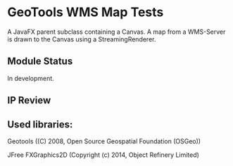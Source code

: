 # GeoTools WMS Map Tests
A JavaFX parent subclass containing a Canvas. A map from a WMS-Server is drawn to the Canvas using a StreamingRenderer.

## Module Status

In development.

## IP Review


## Used libraries:

Geotools ((C) 2008, Open Source Geospatial Foundation (OSGeo))

JFree FXGraphics2D (Copyright (c) 2014, Object Refinery Limited)
